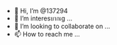 - 👋 Hi, I’m @137294
- 👀 I’m interesบากเg ...
- 💞️ I’m looking to collaborate on ...
- 📫 How to reach me ...

<!---
137294/137294 is a ✨ special ✨ repository because its `README.md` (this file) appears on your GitHub profile.
You can click the Preview link to take a look at your changes.
--->
